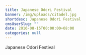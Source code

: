 ```yaml
---
title: Japanese Odori Festival
banner: /img/uploads/citadel.jpg
shortdesc: Japanese Odori Festival
cmsUserSlug: ""
date: 2016-08-15T00:00:00+08:00
categories: null
---
```


Japanese Odori Festival
